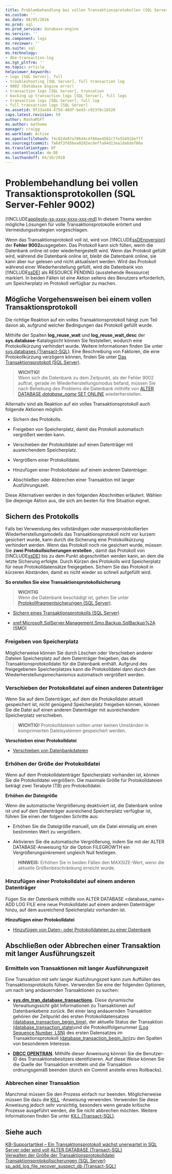 ```yaml
---
title: Problembehandlung bei vollen Transaktionsprotokollen (SQL Server-Fehler 9002) | Microsoft-Dokumentation
ms.custom: ''
ms.date: 08/05/2016
ms.prod: sql
ms.prod_service: database-engine
ms.service: ''
ms.component: logs
ms.reviewer: ''
ms.suite: sql
ms.technology:
- dbe-transaction-log
ms.tgt_pltfrm: ''
ms.topic: article
helpviewer_keywords:
- logs [SQL Server], full
- troubleshooting [SQL Server], full transaction log
- 9002 (Database Engine error)
- transaction logs [SQL Server], truncation
- backing up transaction logs [SQL Server], full logs
- transaction logs [SQL Server], full log
- full transaction logs [SQL Server]
ms.assetid: 0f23aa84-475d-40df-bed3-c923f8c1b520
caps.latest.revision: 59
author: MashaMSFT
ms.author: mathoma
manager: craigg
ms.workload: Active
ms.openlocfilehash: f4c82de87a706d4c4f80ae4502c7fe554910ef7f
ms.sourcegitcommit: 7a6df3fd5bea9282ecdeffa94d13ea1da6def80a
ms.translationtype: HT
ms.contentlocale: de-DE
ms.lasthandoff: 04/16/2018
---
```

# <a name="troubleshoot-a-full-transaction-log-sql-server-error-9002"></a>Problembehandlung bei vollen Transaktionsprotokollen (SQL Server-Fehler 9002)
[!INCLUDE[appliesto-ss-xxxx-xxxx-xxx-md](../../includes/appliesto-ss-xxxx-xxxx-xxx-md.md)]
  In diesem Thema werden mögliche Lösungen für volle Transaktionsprotokolle erörtert und Vermeidungsstrategien vorgeschlagen. 
  
  Wenn das Transaktionsprotokoll voll ist, wird von [!INCLUDE[ssDEnoversion](../../includes/ssdenoversion-md.md)] der **Fehler 9002**ausgegeben. Das Protokoll kann sich füllen, wenn die Datenbank online ist oder wiederhergestellt wird. Wenn das Protokoll gefüllt wird, während die Datenbank online ist, bleibt die Datenbank online, sie kann aber nur gelesen und nicht aktualisiert werden. Wird das Protokoll während einer Wiederherstellung gefüllt, wird die Datenbank von [!INCLUDE[ssDE](../../includes/ssde-md.md)] als RESOURCE PENDING (ausstehende Ressource) markiert. In beiden Fällen ist eine Aktion seitens des Benutzers erforderlich, um Speicherplatz im Protokoll verfügbar zu machen.  
  
## <a name="responding-to-a-full-transaction-log"></a>Mögliche Vorgehensweisen bei einem vollen Transaktionsprotokoll  
 Die richtige Reaktion auf ein volles Transaktionsprotokoll hängt zum Teil davon ab, aufgrund welcher Bedingungen das Protokoll gefüllt wurde. 
 
 Mithilfe der Spalten **log_reuse_wait** und **log_reuse_wait_desc** der **sys.database**-Katalogsicht können Sie feststellen, wodurch eine Protokollkürzung verhindert wurde. Weitere Informationen finden Sie unter [sys.databases &#40;Transact-SQL&#41;](../../relational-databases/system-catalog-views/sys-databases-transact-sql.md). Eine Beschreibung von Faktoren, die eine Protokollkürzung verzögern können, finden Sie unter [Das Transaktionsprotokoll &#40;SQL Server&#41;](../../relational-databases/logs/the-transaction-log-sql-server.md).  
  
> **WICHTIG!**  
>  Wenn sich die Datenbank zu dem Zeitpunkt, als der Fehler 9002 auftrat, gerade im Wiederherstellungsmodus befand, müssen Sie nach Behebung des Problems die Datenbank mithilfe von [ALTER DATABASE *database_name* SET ONLINE](../../t-sql/statements/alter-database-transact-sql-set-options.md) wiederherstellen.  
  
 Alternativ sind als Reaktion auf ein volles Transaktionsprotokoll auch folgende Aktionen möglich:  
  
-   Sichern des Protokolls.  
  
-   Freigeben von Speicherplatz, damit das Protokoll automatisch vergrößert werden kann.  
  
-   Verschieben der Protokolldatei auf einen Datenträger mit ausreichendem Speicherplatz.  
  
-   Vergrößern einer Protokolldatei.  
  
-   Hinzufügen einer Protokolldatei auf einem anderen Datenträger.  
  
-   Abschließen oder Abbrechen einer Transaktion mit langer Ausführungszeit.  
  
 Diese Alternativen werden in den folgenden Abschnitten erläutert. Wählen Sie diejenige Aktion aus, die sich am besten für Ihre Situation eignet.  
  
## <a name="back-up-the-log"></a>Sichern des Protokolls  
 Falls bei Verwendung des vollständigen oder massenprotokollierten Wiederherstellungsmodells das Transaktionsprotokoll nicht vor kurzem gesichert wurde, kann durch die Sicherung eine Protokollkürzung verhindert werden. Wenn das Protokoll noch nie gesichert wurde, müssen Sie **zwei Protokollsicherungen erstellen** , damit das Protokoll von [!INCLUDE[ssDE](../../includes/ssde-md.md)] bis zu dem Punkt abgeschnitten werden kann, an dem die letzte Sicherung erfolgte. Durch Kürzen des Protokolls wird Speicherplatz für neue Protokolldatensätze freigegeben. Sichern Sie das Protokoll in kürzeren Abständen, damit es nicht wieder so schnell aufgefüllt wird.  
  
 **So erstellen Sie eine Transaktionsprotokollsicherung**  
  
> **WICHTIG**  
>  Wenn die Datenbank beschädigt ist, gehen Sie unter [Protokollfragmentsicherungen &#40;SQL Server&#41;](../../relational-databases/backup-restore/tail-log-backups-sql-server.md).  
  
-   [Sichern eines Transaktionsprotokolls &#40;SQL Server&#41;](../../relational-databases/backup-restore/back-up-a-transaction-log-sql-server.md)  
  
-   <xref:Microsoft.SqlServer.Management.Smo.Backup.SqlBackup%2A> (SMO)  
  
### <a name="freeing-disk-space"></a>Freigeben von Speicherplatz  
 Möglicherweise können Sie durch Löschen oder Verschieben anderer Dateien Speicherplatz auf dem Datenträger freigeben, das die Transaktionsprotokolldatei für die Datenbank enthält. Aufgrund des freigegebenen Speicherplatzes kann die Protokolldatei dann durch den Wiederherstellungsmechanismus automatisch vergrößert werden.  
  
### <a name="move-the-log-file-to-a-different-disk"></a>Verschieben der Protokolldatei auf einen anderen Datenträger  
 Wenn Sie auf dem Datenträger, auf dem die Protokolldatei aktuell gespeichert ist, nicht genügend Speicherplatz freigeben können, können Sie die Datei auf einen anderen Datenträger mit ausreichendem Speicherplatz verschieben.  
  
> **WICHTIG!** Protokolldateien sollten unter keinen Umständen in komprimierten Dateisystemen gespeichert werden.  
  
 **Verschieben einer Protokolldatei**  
  
-   [Verschieben von Datenbankdateien](../../relational-databases/databases/move-database-files.md)  
  
### <a name="increase-log-file-size"></a>Erhöhen der Größe der Protokolldatei  
 Wenn auf dem Protokolldatenträger Speicherplatz vorhanden ist, können Sie die Protokolldatei vergrößern. Die maximale Größe für Protokolldateien beträgt zwei Terabyte (TB) pro Protokolldatei.  
  
 **Erhöhen der Dateigröße**  
  
 Wenn die automatische Vergrößerung deaktiviert ist, die Datenbank online ist und auf dem Datenträger ausreichend Speicherplatz verfügbar ist, führen Sie einen der folgenden Schritte aus:  
  
-   Erhöhen Sie die Dateigröße manuell, um die Datei einmalig um einen bestimmten Wert zu vergrößern.  
  
-   Aktivieren Sie die automatische Vergrößerung, indem Sie mit der ALTER DATABASE-Anweisung für die Option FILEGROWTH ein Vergrößerungsinkrement ungleich Null festlegen.  
  
> **HINWEIS:** Erhöhen Sie in beiden Fällen den MAXSIZE-Wert, wenn die aktuelle Größenbeschränkung erreicht wurde.  
  
### <a name="add-a-log-file-on-a-different-disk"></a>Hinzufügen einer Protokolldatei auf einem anderen Datenträger  
 Fügen Sie der Datenbank mithilfe von ALTER DATABASE <database_name> ADD LOG FILE eine neue Protokolldatei auf einem anderen Datenträger hinzu, auf dem ausreichend Speicherplatz vorhanden ist.  
  
 **Hinzufügen einer Protokolldatei**  
  
-   [Hinzufügen von Daten- oder Protokolldateien zu einer Datenbank](../../relational-databases/databases/add-data-or-log-files-to-a-database.md)  
## <a name="complete-or-kill-a-long-running-transaction"></a>Abschließen oder Abbrechen einer Transaktion mit langer Ausführungszeit
### <a name="discovering-long-running-transactions"></a>Ermitteln von Transaktionen mit langer Ausführungszeit
Eine Transaktion mit sehr langer Ausführungszeit kann zum Auffüllen des Transaktionsprotokolls führen. Verwenden Sie eine der folgenden Optionen, um nach lang andauernden Transaktionen zu suchen:
 - **[sys.dm_tran_database_transactions](../system-dynamic-management-views/sys-dm-tran-database-transactions-transact-sql.md).**
Diese dynamische Verwaltungssicht gibt Informationen zu Transaktionen auf Datenbankebene zurück. Bei einer lang andauernden Transaktion gehören der Zeitpunkt des ersten Protokolldatensatzes [(database_transaction_begin_time)](../system-dynamic-management-views/sys-dm-tran-database-transactions-transact-sql.md), der aktuelle Status der Transaktion [(database_transaction_state)](../system-dynamic-management-views/sys-dm-tran-database-transactions-transact-sql.md)und die Protokollfolgenummer [(Log Sequence Number, LSN)](../backup-restore/recover-to-a-log-sequence-number-sql-server.md) des ersten Datensatzes im Transaktionsprotokoll [(database_transaction_begin_lsn)](../system-dynamic-management-views/sys-dm-tran-database-transactions-transact-sql.md)zu den Spalten von besonderem Interesse.

 - **[DBCC OPENTRAN](../../t-sql/database-console-commands/dbcc-opentran-transact-sql.md).**
Mithilfe dieser Anweisung können Sie die Benutzer-ID des Transaktionsbesitzers identifizieren. Auf diese Weise können Sie die Quelle der Transaktion ermitteln und die Transaktion ordnungsgemäß beenden (durch ein Commit anstelle eines Rollbacks).

### <a name="kill-a-transaction"></a>Abbrechen einer Transaktion
Manchmal müssen Sie den Prozess einfach nur beenden. Möglicherweise müssen Sie dazu die [KILL](../../t-sql/language-elements/kill-transact-sql.md) -Anweisung verwenden. Verwenden Sie diese Anweisung jedoch sehr vorsichtig, besonders wenn gerade kritische Prozesse ausgeführt werden, die Sie nicht abbrechen möchten. Weitere Informationen finden Sie unter [KILL (Transact-SQL)](../../t-sql/language-elements/kill-transact-sql.md).

## <a name="see-also"></a>Siehe auch  
[KB-Supportartikel – Ein Transaktionsprotokoll wächst unerwartet in SQL Server oder wird voll](https://support.microsoft.com/en-us/kb/317375) [ALTER DATABASE &#40;Transact-SQL&#41;](../../t-sql/statements/alter-database-transact-sql.md)   
 [Verwalten der Größe der Transaktionsprotokolldatei](../../relational-databases/logs/manage-the-size-of-the-transaction-log-file.md)   
 [Transaktionsprotokollsicherungen &#40;SQL Server&#41;](../../relational-databases/backup-restore/transaction-log-backups-sql-server.md)   
 [sp_add_log_file_recover_suspect_db &#40;Transact-SQL&#41;](../../relational-databases/system-stored-procedures/sp-add-log-file-recover-suspect-db-transact-sql.md)  
  
  
